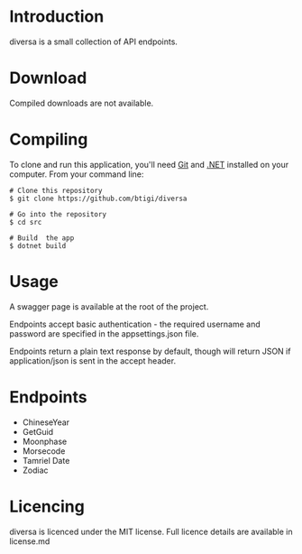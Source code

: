 # Introduction

diversa is a small collection of API endpoints.

# Download

Compiled downloads are not available.

# Compiling

To clone and run this application, you'll need [Git](https://git-scm.com) and [.NET](https://dotnet.microsoft.com/) installed on your computer. From your command line:

```
# Clone this repository
$ git clone https://github.com/btigi/diversa

# Go into the repository
$ cd src

# Build  the app
$ dotnet build
```

# Usage

A swagger page is available at the root of the project.

Endpoints accept basic authentication - the required username and password are specified in the appsettings.json file.

Endpoints return a plain text response by default, though will return JSON if application/json is sent in the accept header.

# Endpoints

- ChineseYear
- GetGuid
- Moonphase
- Morsecode
- Tamriel Date
- Zodiac

# Licencing

diversa is licenced under the MIT license. Full licence details are available in license.md
